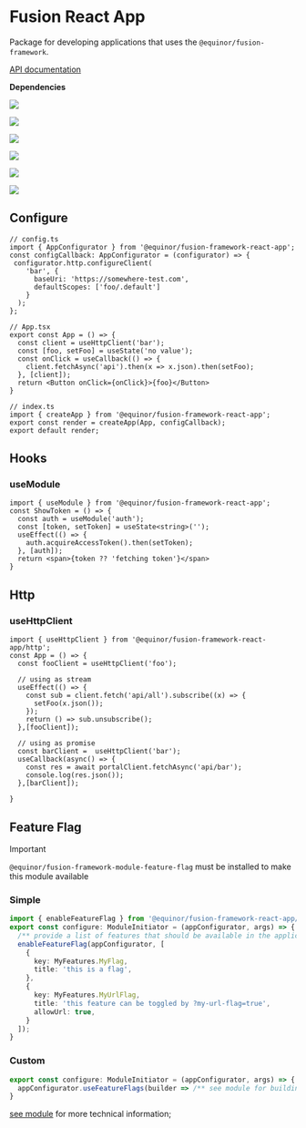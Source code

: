 # Fusion React App

Package for developing applications that uses the `@equinor/fusion-framework`.

[API documentation](https://equinor.github.io/fusion-framework/modules/_equinor_fusion_framework_react_app.html)

__Dependencies__


[<img src="https://img.shields.io/github/package-json/v/equinor/fusion-framework?filename=packages%2Fframework%2Fpackage.json&label=framework&style=for-the-badge" />](https://github.com/equinor/fusion-framework/tree/main/packages/framework)

[<img src="https://img.shields.io/github/package-json/v/equinor/fusion-framework?filename=packages%2Fmodule%2Fpackage.json&label=module&style=for-the-badge" />](https://github.com/equinor/fusion-framework/tree/main/packages/module)

[<img src="https://img.shields.io/github/package-json/v/equinor/fusion-framework?filename=packages%2Fmodule-http%2Fpackage.json&label=module-http&style=for-the-badge" />](https://github.com/equinor/fusion-framework/tree/main/packages/module-http)

[<img src="https://img.shields.io/github/package-json/v/equinor/fusion-framework?filename=packages%2Fmodule-msal%2Fpackage.json&label=module-msal&style=for-the-badge" />](https://github.com/equinor/fusion-framework/tree/main/packages/module-msal)

[<img src="https://img.shields.io/github/package-json/v/equinor/fusion-framework?filename=packages%2Freact-module%2Fpackage.json&label=react-module&style=for-the-badge" />](https://github.com/equinor/fusion-framework/tree/main/packages/react-module)

[<img src="https://img.shields.io/github/package-json/v/equinor/fusion-framework?filename=packages%2Freact-module-app-config%2Fpackage.json&label=react-module-app-config&style=for-the-badge" />](https://github.com/equinor/fusion-framework/tree/main/packages/react-module-app-config)


## Configure
```tsx
// config.ts
import { AppConfigurator } from '@equinor/fusion-framework-react-app';
const configCallback: AppConfigurator = (configurator) => {
 configurator.http.configureClient(
    'bar', {
      baseUri: 'https://somewhere-test.com',
      defaultScopes: ['foo/.default']
    }
  );
};

// App.tsx
export const App = () => {
  const client = useHttpClient('bar');
  const [foo, setFoo] = useState('no value');
  const onClick = useCallback(() => {
    client.fetchAsync('api').then(x => x.json).then(setFoo);
  }, [client]);
  return <Button onClick={onClick}>{foo}</Button>
}

// index.ts
import { createApp } from '@equinor/fusion-framework-react-app';
export const render = createApp(App, configCallback);
export default render;
```

## Hooks

### useModule
```tsx
import { useModule } from '@equinor/fusion-framework-react-app';
const ShowToken = () => {
  const auth = useModule('auth');
  const [token, setToken] = useState<string>('');
  useEffect(() => {
    auth.acquireAccessToken().then(setToken);
  }, [auth]);
  return <span>{token ?? 'fetching token'}</span>
}
```

## Http

### useHttpClient

```tsx
import { useHttpClient } from '@equinor/fusion-framework-react-app/http';
const App = () => {
  const fooClient = useHttpClient('foo');
  
  // using as stream
  useEffect(() => {
    const sub = client.fetch('api/all').subscribe((x) => {
      setFoo(x.json());
    });
    return () => sub.unsubscribe();
  },[fooClient]);

  // using as promise
  const barClient =  useHttpClient('bar');
  useCallback(async() => {
    const res = await portalClient.fetchAsync('api/bar');
    console.log(res.json());
  },[barClient]);
  
}
```

## Feature Flag

> [!IMPORTANT]
> `@equinor/fusion-framework-module-feature-flag` must be installed to make this module available

### Simple
```ts
import { enableFeatureFlag } from '@equinor/fusion-framework-react-app/feature-flag'; 
export const configure: ModuleInitiator = (appConfigurator, args) => {
  /** provide a list of features that should be available in the application */
  enableFeatureFlag(appConfigurator, [
    {
      key: MyFeatures.MyFlag,
      title: 'this is a flag',
    },
    {
      key: MyFeatures.MyUrlFlag,
      title: 'this feature can be toggled by ?my-url-flag=true',
      allowUrl: true,
    }
  ]);
}
```

### Custom
```ts
export const configure: ModuleInitiator = (appConfigurator, args) => {
  appConfigurator.useFeatureFlags(builder => /** see module for building custom config */);
}
```

[see module](../modules/feature-flag/README.md) for more technical information;